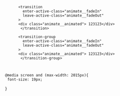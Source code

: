 
          <transition
            enter-active-class="animate__fadeIn"
            leave-active-class="animate__fadeOut"
          >
          <div class="animate__animated"> 123123</div>
           </transition>

          <transition-group
            enter-active-class="animate__fadeIn"
            leave-active-class="animate__fadeOut"
          >
          <div class="animate__animated"> 123123</div>
           </transition-group>



    @media screen and (max-width: 2015px){
     font-size: 19px;
  }